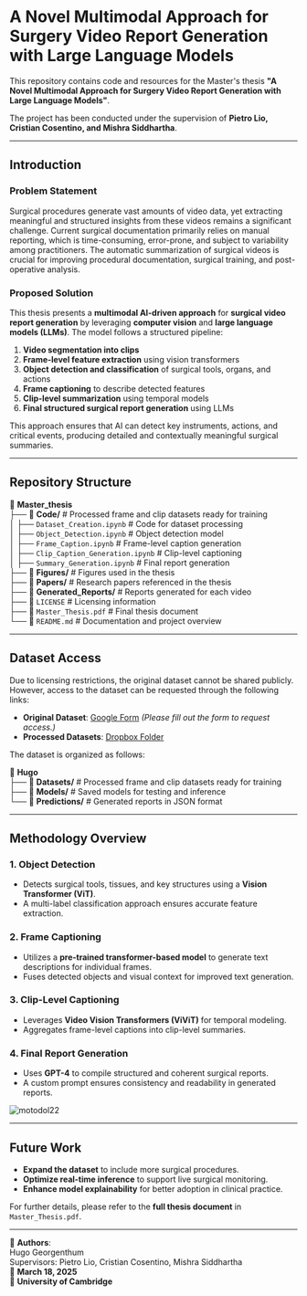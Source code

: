 # A Novel Multimodal Approach for Surgery Video Report Generation with Large Language Models

This repository contains code and resources for the Master's thesis **"A Novel Multimodal Approach for Surgery Video Report Generation with Large Language Models"**.

The project has been conducted under the supervision of **Pietro Lio, Cristian Cosentino, and Mishra Siddhartha**.

---

## Introduction

### Problem Statement

Surgical procedures generate vast amounts of video data, yet extracting meaningful and structured insights from these videos remains a significant challenge. Current surgical documentation primarily relies on manual reporting, which is time-consuming, error-prone, and subject to variability among practitioners. The automatic summarization of surgical videos is crucial for improving procedural documentation, surgical training, and post-operative analysis.

### Proposed Solution

This thesis presents a **multimodal AI-driven approach** for **surgical video report generation** by leveraging **computer vision** and **large language models (LLMs)**. The model follows a structured pipeline:

1. **Video segmentation into clips**
2. **Frame-level feature extraction** using vision transformers
3. **Object detection and classification** of surgical tools, organs, and actions
4. **Frame captioning** to describe detected features
5. **Clip-level summarization** using temporal models
6. **Final structured surgical report generation** using LLMs

This approach ensures that AI can detect key instruments, actions, and critical events, producing detailed and contextually meaningful surgical summaries.

---

## Repository Structure

📂 **Master_thesis**  
├── 📁 **Code/**   # Processed frame and clip datasets ready for training  
│   ├── `Dataset_Creation.ipynb`    # Code for dataset processing  
│   ├── `Object_Detection.ipynb`    # Object detection model  
│   ├── `Frame_Caption.ipynb`       # Frame-level caption generation  
│   ├── `Clip_Caption_Generation.ipynb`  # Clip-level captioning  
│   ├── `Summary_Generation.ipynb`  # Final report generation  
├── 📁 **Figures/**   # Figures used in the thesis  
├── 📁 **Papers/**    # Research papers referenced in the thesis  
├── 📁 **Generated_Reports/**  # Reports generated for each video  
├── 📄 `LICENSE`  # Licensing information  
├── 📄 `Master_Thesis.pdf`  # Final thesis document  
└── 📄 `README.md`  # Documentation and project overview  

---

## Dataset Access

Due to licensing restrictions, the original dataset cannot be shared publicly. However, access to the dataset can be requested through the following links:

- **Original Dataset**: [Google Form](https://forms.gle/GbMj8TwNoNpMUJuv9) *(Please fill out the form to request access.)*
- **Processed Datasets**: [Dropbox Folder](https://www.dropbox.com/scl/fo/dxgile7sjtfie18ch8gcz/AGwi8nFqGPMFPd3S7AHxD5o?rlkey=zj5p9mqddtfhwc61arjybmyxp&st=pt02tp7e&dl=0)  

The dataset is organized as follows:

📂 **Hugo**  
├── 📁 **Datasets/**  # Processed frame and clip datasets ready for training  
├── 📁 **Models/**  # Saved models for testing and inference  
└── 📁 **Predictions/**  # Generated reports in JSON format  

---

## Methodology Overview

### 1. **Object Detection**
- Detects surgical tools, tissues, and key structures using a **Vision Transformer (ViT)**.
- A multi-label classification approach ensures accurate feature extraction.

### 2. **Frame Captioning**
- Utilizes a **pre-trained transformer-based model** to generate text descriptions for individual frames.
- Fuses detected objects and visual context for improved text generation.

### 3. **Clip-Level Captioning**
- Leverages **Video Vision Transformers (ViViT)** for temporal modeling.
- Aggregates frame-level captions into clip-level summaries.

### 4. **Final Report Generation**
- Uses **GPT-4** to compile structured and coherent surgical reports.
- A custom prompt ensures consistency and readability in generated reports.

![motodol22](https://github.com/user-attachments/assets/095b3cca-f8da-49ef-b360-7e589b674a43)

---

## Future Work

- **Expand the dataset** to include more surgical procedures.
- **Optimize real-time inference** to support live surgical monitoring.
- **Enhance model explainability** for better adoption in clinical practice.

For further details, please refer to the **full thesis document** in `Master_Thesis.pdf`.

---

📌 **Authors**:  
Hugo Georgenthum  
Supervisors: Pietro Lio, Cristian Cosentino, Mishra Siddhartha  
📅 **March 18, 2025**  
📍 **University of Cambridge**


